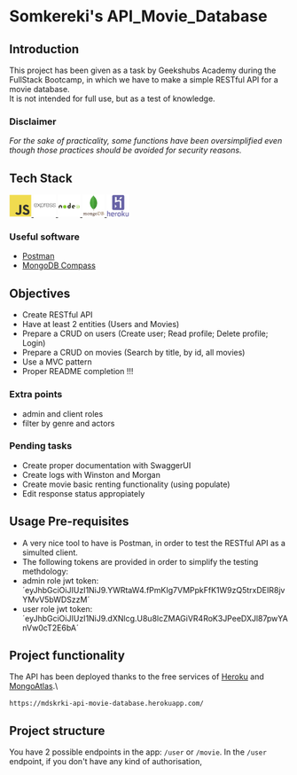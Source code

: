 # Somkereki's API_Movie_Database

## Introduction
This project has been given as a task by Geekshubs Academy during the FullStack Bootcamp, in which we have to make a simple RESTful API for a movie database.\
It is not intended for full use, but as a test of knowledge.

### Disclaimer
*For the sake of practicality, some functions have been oversimplified even though those practices should be avoided for security reasons.*

## Tech Stack

<p align='left'>
  <a href="https://developer.mozilla.org/es/docs/Web/JavaScript" target="_blank"> 
    <img src="https://raw.githubusercontent.com/devicons/devicon/master/icons/javascript/javascript-original.svg" alt="Javascript Logo" width="40" height="40"/> 
  </a>
  <a href="https://www.npmjs.com/package/express" target="_blank"> 
    <img src="https://raw.githubusercontent.com/devicons/devicon/master/icons/express/express-original-wordmark.svg" alt="Express Logo" width="40" height="40"/> 
  </a>
  <a href="https://nodejs.org/" target="_blank"> 
    <img src="https://raw.githubusercontent.com/devicons/devicon/master/icons/nodejs/nodejs-original-wordmark.svg" alt="NodeJS Logo" width="40" height="40"/> 
  </a>
  <a href="https://www.mongodb.com/" target="_blank"> 
    <img src="https://raw.githubusercontent.com/devicons/devicon/master/icons/mongodb/mongodb-original-wordmark.svg" alt="MongoDb Logo" width="40" height="40"/> 
  </a>
  <a href="https://www.heroku.com/" target="_blank"> 
    <img src="https://raw.githubusercontent.com/devicons/devicon/master/icons/heroku/heroku-plain-wordmark.svg" alt="Heroku Logo" width="40" height="40"/> 
  </a>
</p>

### Useful software
- [Postman](https://www.postman.com/)
- [MongoDB Compass](https://www.mongodb.com/products/compass)

## Objectives

- Create RESTful API
- Have at least 2 entities (Users and Movies)
- Prepare a CRUD on users (Create user; Read profile; Delete profile; Login)
- Prepare a CRUD on movies (Search by title, by id, all movies)
- Use a MVC pattern
- Proper README completion !!!

### Extra points

- admin and client roles
- filter by genre and actors

### Pending tasks 

- Create proper documentation with SwaggerUI
- Create logs with Winston and Morgan
- Create movie basic renting functionality (using populate)
- Edit response status appropiately

## Usage Pre-requisites
- A very nice tool to have is Postman, in order to test the RESTful API as a simulted client.
- The following tokens are provided in order to simplify the testing methdology:
- admin role jwt token: ´eyJhbGciOiJIUzI1NiJ9.YWRtaW4.fPmKIg7VMPpkFfK1W9zQ5trxDEIR8jvYMvV5bWDSzzM´
- user role jwt token: ´eyJhbGciOiJIUzI1NiJ9.dXNlcg.U8u8lcZMAGiVR4RoK3JPeeDXJl87pwYAnVw0cT2E6bA´

## Project functionality 
The API has been deployed thanks to the free services of [Heroku](https://www.heroku.com/) and [MongoAtlas](https://www.mongodb.com/atlas/database).\
```
https://mdskrki-api-movie-database.herokuapp.com/
```
## Project structure
You have 2 possible endpoints in the app: `/user` or `/movie`.
In the `/user` endpoint, if you don't have any kind of authorisation, 
